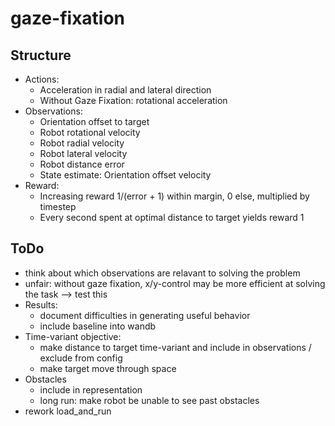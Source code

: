 # gaze-fixation

## Structure
- Actions:
    - Acceleration in radial and lateral direction
    - Without Gaze Fixation: rotational acceleration
- Observations:
    - Orientation offset to target
    - Robot rotational velocity
    - Robot radial velocity
    - Robot lateral velocity
    - Robot distance error
    - State estimate: Orientation offset velocity
- Reward:
    - Increasing reward 1/(error + 1) within margin, 0 else, multiplied by timestep
    - Every second spent at optimal distance to target yields reward 1

## ToDo
- think about which observations are relavant to solving the problem
- unfair: without gaze fixation, x/y-control may be more efficient at solving the task --> test this
- Results:
    - document difficulties in generating useful behavior
    - include baseline into wandb
- Time-variant objective:
    - make distance to target time-variant and include in observations / exclude from config
    - make target move through space
- Obstacles
    - include in representation
    - long run: make robot be unable to see past obstacles
- rework load_and_run
